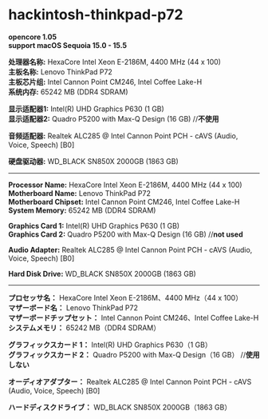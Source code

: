 # hackintosh-thinkpad-p72
**opencore 1.05**  
**support macOS Sequoia 15.0 - 15.5**  

**处理器名称:** HexaCore Intel Xeon E-2186M, 4400 MHz (44 x 100)  
**主板名称:** Lenovo ThinkPad P72  
**主板芯片组:** Intel Cannon Point CM246, Intel Coffee Lake-H  
**系统内存:** 65242 MB  (DDR4 SDRAM)  

**显示适配器1:** Intel(R) UHD Graphics P630  (1 GB)  
**显示适配器2:** Quadro P5200 with Max-Q Design  (16 GB) //**不使用**  

**音频适配器:** Realtek ALC285 @ Intel Cannon Point PCH - cAVS (Audio, Voice, Speech) [B0]  

**硬盘驱动器:** WD_BLACK SN850X 2000GB  (1863 GB)

---

**Processor Name:** HexaCore Intel Xeon E-2186M, 4400 MHz (44 x 100)  
**Motherboard Name:** Lenovo ThinkPad P72  
**Motherboard Chipset:** Intel Cannon Point CM246, Intel Coffee Lake-H  
**System Memory:** 65242 MB (DDR4 SDRAM)

**Graphics Card 1:** Intel(R) UHD Graphics P630 (1 GB)  
**Graphics Card 2:** Quadro P5200 with Max-Q Design (16 GB) //**not used**  

**Audio Adapter:** Realtek ALC285 @ Intel Cannon Point PCH - cAVS (Audio, Voice, Speech) [B0]  

**Hard Disk Drive:** WD_BLACK SN850X 2000GB (1863 GB)  

---

**プロセッサ名：** HexaCore Intel Xeon E-2186M、4400 MHz（44 x 100）  
**マザーボード名：** Lenovo ThinkPad P72  
**マザーボードチップセット：** Intel Cannon Point CM246、Intel Coffee Lake-H  
**システムメモリ：** 65242 MB（DDR4 SDRAM）  

**グラフィックスカード 1：** Intel(R) UHD Graphics P630（1 GB）  
**グラフィックスカード 2：** Quadro P5200 with Max-Q Design（16 GB） //**使用しない** 

**オーディオアダプター：** Realtek ALC285 @ Intel Cannon Point PCH - cAVS (Audio, Voice, Speech) [B0] 

**ハードディスクドライブ：** WD_BLACK SN850X 2000GB（1863 GB）